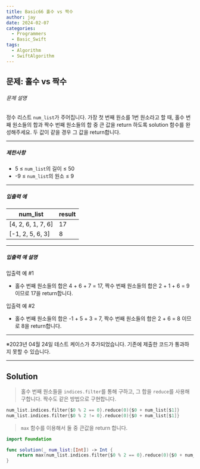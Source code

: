 ```yaml
---
title: Basic66 홀수 vs 짝수
author: jay
date: 2024-02-07
categories:
  - Programmers
  - Basic_Swift
tags:
  - Algorithm
  - SwiftAlgorithm
---
```

## 문제: 홀수 vs 짝수

###### 문제 설명

정수 리스트 `num_list`가 주어집니다. 가장 첫 번째 원소를 1번 원소라고 할 때, 홀수 번째 원소들의 합과 짝수 번째 원소들의 합 중 큰 값을 return 하도록 solution 함수를 완성해주세요. 두 값이 같을 경우 그 값을 return합니다.

---

##### 제한사항

- 5 ≤ `num_list`의 길이 ≤ 50
- -9 ≤ `num_list`의 원소 ≤ 9

---

##### 입출력 예

|num_list|result|
|---|---|
|[4, 2, 6, 1, 7, 6]|17|
|[-1, 2, 5, 6, 3]|8|

---

##### 입출력 예 설명

입출력 예 #1

- 홀수 번째 원소들의 합은 4 + 6 + 7 = 17, 짝수 번째 원소들의 합은 2 + 1 + 6 = 9 이므로 17을 return합니다.

입출력 예 #2

- 홀수 번째 원소들의 합은 -1 + 5 + 3 = 7, 짝수 번째 원소들의 합은 2 + 6 = 8 이므로 8을 return합니다.

---

※2023년 04월 24일 테스트 케이스가 추가되었습니다. 기존에 제출한 코드가 통과하지 못할 수 있습니다.

---

## Solution

> 홀수 번째 원소들을 `indices.filter`를 통해 구하고, 그 합을 `reduce`를 사용해 구합니다. 짝수도 같은 방법으로 구현합니다.

```swift
num_list.indices.filter{$0 % 2 == 0}.reduce(0){$0 + num_list[$1]}
num_list.indices.filter{$0 % 2 != 0}.reduce(0){$0 + num_list[$1]}
```

> `max` 함수를 이용해서 둘 중 큰값을 return 합니다.

```swift
import Foundation

func solution(_ num_list:[Int]) -> Int {
    return max(num_list.indices.filter{$0 % 2 == 0}.reduce(0){$0 + num_list[$1]}, num_list.indices.filter{$0 % 2 != 0}.reduce(0){$0 + num_list[$1]})
}
```